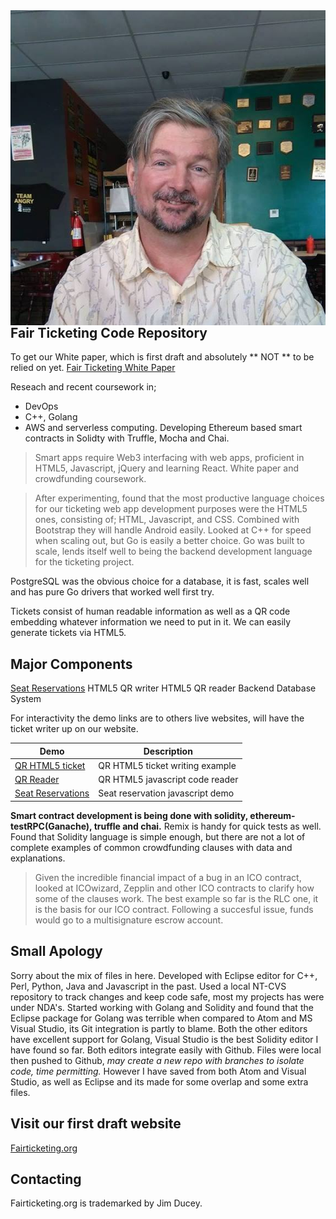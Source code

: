 <img align="right" src="https://github.com/jlducey/java-projects/blob/master/pigout.jpg"/>

## Fair Ticketing Code Repository
To get our White paper, which is first draft and absolutely ** NOT ** to be relied on yet.
[Fair Ticketing White Paper](http://jimdjimdjimdtesthostingpackage-com.stackstaging.com/wordpress/wp-content/uploads/2018/02/combined-edit3.pdf)


Reseach and recent coursework in;
* DevOps
* C++, Golang
* AWS and serverless computing.
Developing Ethereum based smart contracts in Solidty with Truffle, Mocha and Chai.
>Smart apps require Web3 interfacing with web apps, proficient in HTML5, Javascript, jQuery and learning React.
White paper and crowdfunding coursework.

>After experimenting, found that the most productive language choices for our ticketing web app development purposes were the HTML5 ones, consisting of; HTML, Javascript, and CSS. Combined with Bootstrap they will handle Android easily. Looked at C++ for speed when scaling out, but Go is easily a better choice. Go was built to scale, lends itself well to being the backend development language for the ticketing project.

PostgreSQL was the obvious choice for a database, it is fast, scales well and has pure Go drivers that worked well first try.

Tickets consist of human readable information as well as a QR code embedding whatever information we need to put in it. We can easily generate tickets via HTML5. 


## Major Components
[Seat Reservations](https://github.com/mateuszmarkowski/jQuery-Seat-Charts)
HTML5 QR writer
HTML5 QR reader
Backend Database System

For interactivity the demo links are to others live websites, will have the ticket writer up on our website.


| Demo                                                            | Description
| --------------------------------------------------------------- | -----------
| [QR HTML5 ticket](https://github.com/ftylitak/qzxing)           | QR HTML5 ticket writing example
| [QR Reader](https://webqr.com/index.html)                       | QR HTML5 javascript code reader
| [Seat Reservations](http://jsc.mm-lamp.com/)                    | Seat reservation javascript demo

**Smart contract development is being done with solidity, ethereum-testRPC(Ganache), truffle and chai.** Remix is handy for quick tests as well. Found that Solidity language is simple enough, but there are not a lot of complete examples of common crowdfunding clauses with data and explanations.

>Given the incredible financial impact of a bug in an ICO contract, looked at ICOwizard, Zepplin and other ICO contracts to clarify how some of the clauses work. The best example so far is the RLC one, it is the basis for our ICO contract. Following a succesful issue, funds would go to a multisignature escrow account.

## Small Apology
Sorry about the mix of files in here. Developed with Eclipse editor for C++, Perl, Python, Java and Javascript in the past. Used a local NT-CVS repository to track changes and keep code safe, most my projects has were under NDA's. Started working with Golang and Solidity and found that the Eclipse package for Golang was terrible when compared to Atom and MS Visual Studio, its Git integration is partly to blame. Both the other editors have excellent support for Golang, Visual Studio is the best Solidity editor I have found so far. Both editors integrate easily with Github. Files were local then pushed to Github, _may create a new repo with branches to isolate code, time permitting._ However I have saved from both Atom and Visual Studio, as well as Eclipse and its made for some overlap and some extra files.



## Visit our first draft website

[Fairticketing.org](http://jimdjimdjimdtesthostingpackage-com.stackstaging.com/wordpress)


## Contacting


Fairticketing.org is trademarked by Jim Ducey.
